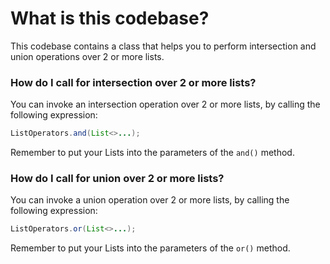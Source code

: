 # What is this codebase?
This codebase contains a class that helps you to perform intersection and union operations over 2 or more lists.



### How do I call for intersection over 2 or more lists?
You can invoke an intersection operation over 2 or more lists, by calling the following expression:
```java
ListOperators.and(List<>...);
```
Remember to put your Lists into the parameters of the `and()` method.


### How do I call for union over 2 or more lists?
You can invoke a union operation over 2 or more lists, by calling the following expression:
```java
ListOperators.or(List<>...);
```
Remember to put your Lists into the parameters of the `or()` method.
